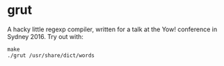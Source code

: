 # grut

A hacky little regexp compiler, written for a talk at the
Yow! conference in Sydney 2016.  Try out with:
```
make
./grut /usr/share/dict/words
```
